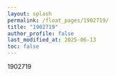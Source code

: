 ```yaml
---
layout: splash
permalink: /float_pages/1902719/
title: "1902719"
author_profile: false
last_modified_at: 2025-06-13
toc: false
---
```

 
1902719
